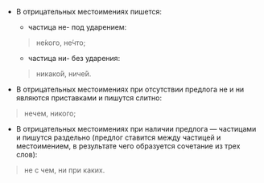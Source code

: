 - В отрицательных местоимениях пишется:
	- частица не- под ударением:
	> не́кого, не́что;
	- частица ни- без ударения:
	> никако́й, ниче́й.
	
- В отрицательных местоимениях при отсутствии предлога не и ни являются приставками и пишутся слитно:
> нечем, никого;
- В отрицательных местоимениях при наличии предлога — частицами и пишутся раздельно (предлог ставится между частицей и местоимением, в результате чего образуется сочетание из трех слов):
> не с чем, ни при каких.
